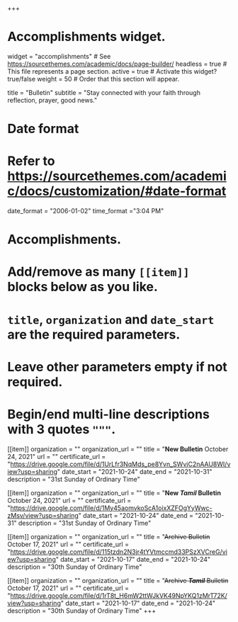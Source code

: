 +++
# Accomplishments widget.
widget = "accomplishments"  # See https://sourcethemes.com/academic/docs/page-builder/
headless = true  # This file represents a page section.
active = true  # Activate this widget? true/false
weight = 50  # Order that this section will appear.

title = "Bulletin"
subtitle = "Stay connected with your faith through reflection, prayer, good news."

# Date format
#   Refer to https://sourcethemes.com/academic/docs/customization/#date-format
date_format = "2006-01-02"
time_format ="3:04 PM"

# Accomplishments.
#   Add/remove as many `[[item]]` blocks below as you like.
#   `title`, `organization` and `date_start` are the required parameters.
#   Leave other parameters empty if not required.
#   Begin/end multi-line descriptions with 3 quotes `"""`.

[[item]]
  organization = ""
  organization_url = ""
  title = "**New Bulletin** October 24, 2021"
  url = ""
  certificate_url = "https://drive.google.com/file/d/1UrLfr3NqMds_pe8Yvn_SWvjC2nAAU8WI/view?usp=sharing"
  date_start = "2021-10-24"
  date_end = "2021-10-31"
  description = "31st Sunday of Ordinary Time"

[[item]]
  organization = ""
  organization_url = ""
  title = "**New ___Tamil___ Bulletin** October 24, 2021"
  url = ""
  certificate_url = "https://drive.google.com/file/d/1My45aomvkoScA1oixXZFOgYyWwc-zMsv/view?usp=sharing"
  date_start = "2021-10-24"
  date_end = "2021-10-31"
  description = "31st Sunday of Ordinary Time"

[[item]]
  organization = ""
  organization_url = ""
  title = "~~Archive Bulletin~~ October 17, 2021"
  url = ""
  certificate_url = "https://drive.google.com/file/d/115tzdn2N3jr4tYVtmccmd33PSzXVCreG/view?usp=sharing"
  date_start = "2021-10-17"
  date_end = "2021-10-24"
  description = "30th Sunday of Ordinary Time"

[[item]]
  organization = ""
  organization_url = ""
  title = "~~Archive ___Tamil___ Bulletin~~ October 17, 2021"
  url = ""
  certificate_url = "https://drive.google.com/file/d/1rT8t_H6mW2ttWJkVK49NpYKQ1zMrT72K/view?usp=sharing"
  date_start = "2021-10-17"
  date_end = "2021-10-24"
  description = "30th Sunday of Ordinary Time"
+++
